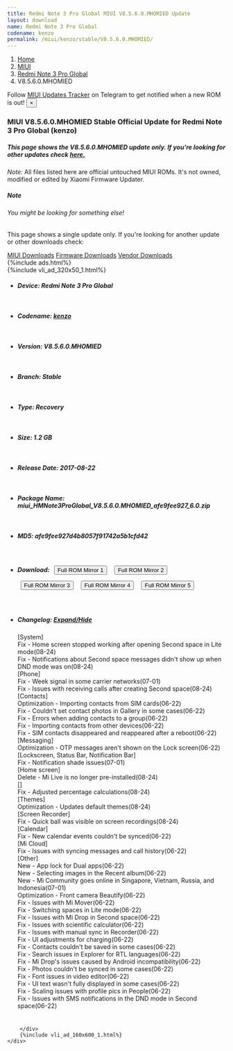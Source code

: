 ```yaml
---
title: Redmi Note 3 Pro Global MIUI V8.5.6.0.MHOMIED Update
layout: download
name: Redmi Note 3 Pro Global
codename: kenzo
permalink: /miui/kenzo/stable/V8.5.6.0.MHOMIED/
---
```

<nav aria-label="breadcrumb">
    <ol class="breadcrumb">
        <li class="breadcrumb-item"><a href="/">Home</a></li>
        <li class="breadcrumb-item"><a href="/miui/">MIUI</a></li>
        <li class="breadcrumb-item"><a href="/miui/kenzo/">Redmi Note 3 Pro Global</a></li>
        <li class="breadcrumb-item active" aria-current="page">V8.5.6.0.MHOMIED</li>
    </ol>
</nav>
<div class="alert alert-primary alert-dismissible fade show" role="alert">
    Follow <a href="https://t.me/MIUIUpdatesTracker" class="alert-link">MIUI Updates Tracker</a> on Telegram to get
    notified when a new ROM is out!
    <button type="button" class="close" data-dismiss="alert" aria-label="Close">
        <span aria-hidden="true">&times;</span>
    </button>
</div>
<div class="col-12 mx-auto">
    <h3 class="title bg-light p-2 rounded">MIUI V8.5.6.0.MHOMIED Stable Official Update for Redmi Note 3 Pro Global (kenzo)</h3>
    <h5>This page shows the V8.5.6.0.MHOMIED update only. If you're looking for other updates check
        <a href="/miui/kenzo/">here.</a></h5>
    <p><i>Note: </i>All files listed here are official untouched MIUI ROMs.
        It's not owned, modified or edited by Xiaomi Firmware Updater.</p>
    <div class="card">
        <div class="card-body">
            <h5 class="card-title">Note</h5>
            <h6 class="card-subtitle mb-2 text-muted">You might be looking for something else!</h6>
            <p class="card-text">This page shows a single update only.
                If you're looking for another update or other downloads check:</p>
            <a href="/miui/" class="card-link">MIUI Downloads</a>
            <a href="/firmware/" class="card-link">Firmware Downloads</a>
            <a href="/vendor/" class="card-link">Vendor Downloads</a>
        </div>
    </div>
    {%include ads.html%}
    <div class="row justify-content-center">
        <div class="col-10" id="downloads">
                    <div class="card card-body">
            {%include vli_ad_320x50_1.html%}
            <ul class="list-unstyled">
                <li style="padding-bottom: 10px;">
                    <h5><b>Device: </b>Redmi Note 3 Pro Global</h5>
                </li>
                <li style="padding-bottom: 10px;">
                    <h5><b>Codename: </b> <a href="/miui/kenzo/" target="_blank">kenzo</a> </h5>
                </li>
                <li style="padding-bottom: 10px;">
                    <h5><b>Version: </b>V8.5.6.0.MHOMIED</h5>
                </li>
                <li style="padding-bottom: 10px;">
                    <h5><b>Branch: </b>Stable</h5>
                </li>
                <li style="padding-bottom: 10px;">
                    <h5><b>Type: </b>Recovery</h5>
                </li>
                <li style="padding-bottom: 10px;">
                    <h5><b>Size: </b>1.2 GB</h5>
                </li>
                <li style="padding-bottom: 10px;">
                    <h5><b>Release Date: </b>2017-08-22</h5>
                </li>
                <li style="padding-bottom: 10px;">
                    <h5><b>Package Name: </b><span id="filename" class="text-dark">miui_HMNote3ProGlobal_V8.5.6.0.MHOMIED_afe9fee927_6.0.zip</span></h5>
                </li>
                <li style="padding-bottom: 10px;">
                    <h5><b>MD5: </b><span id="md5" class="text-muted">afe9fee927d4b8057f91742a5b1cfd42</span></h5>
                </li>
                <li style="padding-bottom: 10px;">
                    <h5><b>Download: </b> <button type="button" id="download" class="btn btn-primary" style="margin: 7px;" onclick="window.open('https://cdn-ota.azureedge.net/V8.5.6.0.MHOMIED/miui_HMNote3ProGlobal_V8.5.6.0.MHOMIED_afe9fee927_6.0.zip', '_blank');"><i class="fa fa-download"></i> Full ROM Mirror 1</button> <button type="button" id="download" class="btn btn-primary" style="margin: 7px;" onclick="window.open('https://cdnorg.d.miui.com/V8.5.6.0.MHOMIED/miui_HMNote3ProGlobal_V8.5.6.0.MHOMIED_afe9fee927_6.0.zip', '_blank');"><i class="fa fa-download"></i> Full ROM Mirror 2</button> <button type="button" id="download" class="btn btn-primary" style="margin: 7px;" onclick="window.open('https://bn.d.miui.com/V8.5.6.0.MHOMIED/miui_HMNote3ProGlobal_V8.5.6.0.MHOMIED_afe9fee927_6.0.zip', '_blank');"><i class="fa fa-download"></i> Full ROM Mirror 3</button> <button type="button" id="download" class="btn btn-primary" style="margin: 7px;" onclick="window.open('https://bigota.d.miui.com/V8.5.6.0.MHOMIED/miui_HMNote3ProGlobal_V8.5.6.0.MHOMIED_afe9fee927_6.0.zip', '_blank');"><i class="fa fa-download"></i> Full ROM Mirror 4</button> <button type="button" id="download" class="btn btn-primary" style="margin: 7px;" onclick="window.open('https://hugeota.d.miui.com/V8.5.6.0.MHOMIED/miui_HMNote3ProGlobal_V8.5.6.0.MHOMIED_afe9fee927_6.0.zip', '_blank');"><i class="fa fa-download"></i> Full ROM Mirror 5</button></h5>
                </li>
                <li style="padding-bottom: 10px;">
                    <h5><b>Changelog: </b><a href="#kenzo_1_changelog" data-toggle="collapse" role="button"
                            aria-expanded="false" aria-controls="kenzo_1_changelog"> <i class="fa fa-arrow-down"
                                aria-hidden="true"></i> Expand/Hide</a></h5>
                    <div class="collapse" id="kenzo_1_changelog">
                        <p id="changelog_text">[System]<br>Fix - Home screen stopped working after opening Second space in Lite mode(08-24)<br>Fix - Notifications about Second space messages didn't show up when DND mode was on(08-24)<br>[Phone]<br>Fix - Week signal in some carrier networks(07-01)<br>Fix - Issues with receiving calls after creating Second space(08-24)<br>[Contacts]<br>Optimization - Importing contacts from SIM cards(06-22)<br>Fix - Couldn't set contact photos in Gallery in some cases(06-22)<br>Fix - Errors when adding contacts to a group(06-22)<br>Fix - Importing contacts from other devices(06-22)<br>Fix - SIM contacts disappeared and reappeared after a reboot(06-22)<br>[Messaging]<br>Optimization - OTP messages aren't shown on the Lock screen(06-22)<br>[Lockscreen, Status Bar, Notification Bar]<br>Fix - Notification shade issues(07-01)<br>[Home screen]<br>Delete - Mi Live is no longer pre-installed(08-24)<br>[]<br>Fix - Adjusted percentage calculations(08-24)<br>[Themes]<br>Optimization - Updates default themes(08-24)<br>[Screen Recorder]<br>Fix - Quick ball was visible on screen recordings(08-24)<br>[Calendar]<br>Fix - New calendar events couldn't be synced(06-22)<br>[Mi Cloud]<br>Fix - Issues with syncing messages and call history(06-22)<br>[Other]<br>New - App lock for Dual apps(06-22)<br>New - Selecting images in the Recent album(06-22)<br>New - Mi Community goes online in Singapore, Vietnam, Russia, and Indonesia(07-01)<br>Optimization - Front camera Beautify(06-22)<br>Fix - Issues with Mi Mover(06-22)<br>Fix - Switching spaces in Lite mode(06-22)<br>Fix - Issues with Mi Drop in Second space(06-22)<br>Fix - Issues with scientific calculator(06-22)<br>Fix - Issues with manual sync in Recorder(06-22)<br>Fix - UI adjustments for charging(06-22)<br>Fix - Contacts couldn't be saved in some cases(06-22)<br>Fix - Search issues in Explorer for RTL languages(06-22)<br>Fix - Mi Drop's issues caused by Android incompatibility(06-22)<br>Fix - Photos couldn't be synced in some cases(06-22)<br>Fix - Font issues in video editor(06-22)<br>Fix - UI text wasn't fully displayed in some cases(06-22)<br>Fix - Scaling issues with profile pics in People(06-22)<br>Fix - Issues with SMS notifications in the DND mode in Second space(06-22)</p>
                    </div>
                </li>
            </ul>
        </div>

        </div>
        {%include vli_ad_160x600_1.html%}
    </div>
</div>
